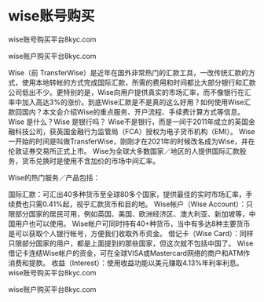 # wise账号购买
wise账号购买平台8kyc.com


wise账户购买平台8kyc.com


Wise（前 TransferWise）是近年在国外非常热门的汇款工具，一改传统汇款的方式，使用本地转帐的方式完成国际汇款，所需的费用和时间都比大部分银行和汇款公司低出不少。更特别的是，Wise向用户提供真实的市场汇率，而不像银行在汇率中加入高达3%的涨价。到底Wise汇款是不是真的这么好用？如何使用Wise汇款回国内？本文会介绍Wise的重点服务、开户流程、手续费计算方式等信息。
Wise 是什么？Wise 是银行吗？
Wise不是银行，而是一间于2011年成立的英国金融科技公司，获英国金融行为监管局（FCA）授权为电子货币机构（EMI）。 Wise一开始的时间是叫做TransferWise，刚刚才在2021年的时候改名成为Wise，并在伦敦证券交易所正式上市。 Wise为全球大多数国家／地区的人提供国际汇款股务，货币兑换时是使用不含加价的市场中间汇率。

Wise的热门服务／产品包括：

国际汇款：可汇出40多种货币至全球80多个国家，提供最佳的实时市场汇率，手续费也只需0.41%起，视乎汇款货币和目的地。
Wise帐户（Wise Account）：只限部分国家的居民可用，例如英国、美国、欧洲经济区、澳大利亚、新加坡等，中国用户也可以使用。 Wise帐户可同时持有40+种货币，当中有多达8种主要货币是可以获取个人银行帐号，方便我们收取外币资金。
借记卡（Wise Card）：同样只限部分国家的用户，都是上面提到的那些国家，但这次就不包括中国了。 Wise借记卡连结Wise帐户的资金，可在全球VISA或Mastercard网络的商户和ATM作消费和提款。
收益（Interest）：使用收益功能以美元赚取4.13%年利率利息。
wise账号购买平台8kyc.com


wise账户购买平台8kyc.com
